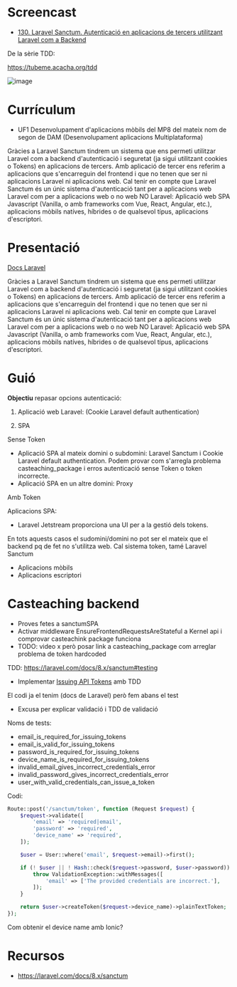 # Screencast

- [130. Laravel Sanctum. Autenticació en aplicacions de tercers utilitzant Laravel com a Backend](https://youtu.be/2QVfuqCVmMc)

De la sèrie TDD:

https://tubeme.acacha.org/tdd

![image](https://user-images.githubusercontent.com/4015406/149905204-d90ca68e-b1f4-4041-bc97-bca321c00a1e.png)

# Currículum

- UF1 Desenvolupament d'aplicacions mòbils del MP8 del mateix nom de segon de DAM (Desenvolupament aplicacions Multiplataforma)

Gràcies a Laravel Sanctum tindrem un sistema que ens permeti utilitzar Laravel com a backend d'autenticació i seguretat (ja sigui utilitzant cookies o Tokens) en aplicacions de tercers. Amb aplicació de tercer ens referim a aplicacions que s'encarreguin del frontend i que no tenen que ser ni aplicacions Laravel ni aplicacions web. Cal tenir en compte que Laravel Sanctum és un únic sistema d'autenticació tant per a aplicacions web Laravel com per a aplicacions web o no web NO Laravel: Aplicació web SPA Javascript (Vanilla, o amb frameworks com Vue, React, Angular, etc.), aplicacions mòbils natíves, híbrides o de qualsevol típus, aplicacions d'escriptori.

# Presentació

 [Docs Laravel](https://laravel.com/docs/8.x/sanctum#introduction)

Gràcies a Laravel Sanctum tindrem un sistema que ens permeti utilitzar Laravel com a backend d'autenticació i seguretat (ja sigui utilitzant cookies o Tokens) en aplicacions de tercers. Amb aplicació de tercer ens referim a aplicacions que s'encarreguin del frontend i que no tenen que ser ni aplicacions Laravel ni aplicacions web. Cal tenir en compte que Laravel Sanctum és un únic sistema d'autenticació tant per a aplicacions web Laravel com per a aplicacions web o no web NO Laravel: Aplicació web SPA Javascript (Vanilla, o amb frameworks com Vue, React, Angular, etc.), aplicacions mòbils natíves, híbrides o de qualsevol típus, aplicacions d'escriptori.

# Guió

**Objectiu** repasar opcions autenticació:

1) Aplicació web Laravel: (Cookie Laravel default authentication)

2) SPA

Sense Token
- Aplicació SPA al mateix domini o subdomini: Laravel Sanctum i Cookie Laravel default authentication. Podem provar com s'arregla problema casteaching_package i erros autenticació sense Token o token incorrecte.
- Aplicació SPA en un altre domini: Proxy

Amb Token

Aplicacions SPA:
- Laravel Jetstream proporciona una UI per a la gestió dels tokens.

En tots aquests casos el sudomini/domini no pot ser el mateix que el backend pq de fet no s'utilitza web. Cal sistema token, tamé Laravel Sanctum
- Aplicacions mòbils
- Aplicacions escriptori

# Casteaching backend

- Proves fetes a sanctumSPA
- Activar middleware EnsureFrontendRequestsAreStateful a Kernel api i comprovar casteachink package funciona
- TODO: video x però posar link a casteaching_package com arreglar problema de token hardcoded

TDD: https://laravel.com/docs/8.x/sanctum#testing
- Implementar [Issuing API Tokens](https://laravel.com/docs/8.x/sanctum#issuing-mobile-api-tokens) amb TDD

El codi ja el tenim (docs de Laravel) però fem abans el test
- Excusa per explicar validació i TDD de validació

Noms de tests:
- email_is_required_for_issuing_tokens
- email_is_valid_for_issuing_tokens
- password_is_required_for_issuing_tokens
- device_name_is_required_for_issuing_tokens
- invalid_email_gives_incorrect_credentials_error
- invalid_password_gives_incorrect_credentials_error
- user_with_valid_credentials_can_issue_a_token


Codi:

```php
Route::post('/sanctum/token', function (Request $request) {
    $request->validate([
        'email' => 'required|email',
        'password' => 'required',
        'device_name' => 'required',
    ]);

    $user = User::where('email', $request->email)->first();

    if (! $user || ! Hash::check($request->password, $user->password)) {
        throw ValidationException::withMessages([
            'email' => ['The provided credentials are incorrect.'],
        ]);
    }

    return $user->createToken($request->device_name)->plainTextToken;
});
```

Com obtenir el device name amb Ionic? 
# Recursos
- https://laravel.com/docs/8.x/sanctum
